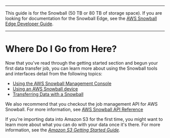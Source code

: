 --------

This guide is for the Snowball \(50 TB or 80 TB of storage space\)\. If you are looking for documentation for the Snowball Edge, see the [AWS Snowball Edge Developer Guide](http://docs.aws.amazon.com/snowball/latest/developer-guide/whatisedge.html)\.

--------

# Where Do I Go from Here?<a name="where-to"></a>

Now that you've read through the getting started section and begun your first data transfer job, you can learn more about using the Snowball tools and interfaces detail from the following topics:
+ [Using the AWS Snowball Management Console](using-console.md)
+ [Using an AWS Snowball device](using-device.md)
+ [Transferring Data with a Snowball](using-device.md#snowball-data-transfer)

We also recommend that you checkout the job management API for AWS Snowball\. For more information, see [AWS Snowball API Reference](http://docs.aws.amazon.com/snowball/latest/api-reference/api-reference.html)

If you're importing data into Amazon S3 for the first time, you might want to learn more about what you can do with your data once it's there\. For more information, see the *[Amazon S3 Getting Started Guide](http://docs.aws.amazon.com/AmazonS3/latest/gsg/)\.*
